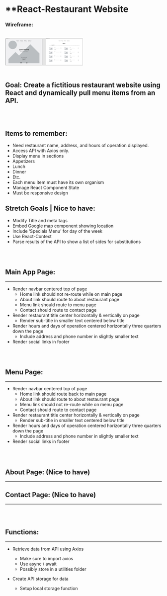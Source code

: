 # **React-Restaurant Website

### **Wireframe**:
<br/>
<img src='./img/restaurant.png' width = '250' />
<br/><br/>

## **Goal**: Create a fictitious restaurant website using React and dynamically pull menu items from an API.
<br/><br/>
## **Items to remember**:
  - Need restaurant name, address, and hours of operation displayed.
  -	Access API with Axios only.
  -	Display menu in sections
  -	Appetizers
  -	Lunch
  -	Dinner
  -	Etc.
  -	Each menu item must have its own organism
  -	Manage React Component State
  -	Must be responsive design
   
## **Stretch Goals | Nice to have**:
  -	Modify Title and meta tags
  -	Embed Google map component showing location
  -	Include ‘Specials Menu’ for day of the week
  -	Use React-Context
  -	Parse results of the API to show a list of sides for substitutions

<br/><br/>

## **Main App Page**:
<hr>


  - Render navbar centered top of page
    - Home link should not re-route while on main page
    - About link should route to about restaurant page
    - Menu link should route to menu page
    - Contact should route to contact page
  - Render restaurant title center horizontally & vertically on page
    - Render sub-title in smaller text centered below title
  - Render hours and days of operation centered horizontally three quarters down the page
    - Include address and phone number in slightly smaller text
  - Render social links in footer


<br/><br/>

## **Menu Page**:
<hr>

  - Render navbar centered top of page
    - Home link should route back to main page
    - About link should route to about restaurant page
    - Menu link should not re-route while on menu page
    - Contact should route to contact page
  - Render restaurant title center horizontally & vertically on page
    - Render sub-title in smaller text centered below title
  - Render hours and days of operation centered horizontally three quarters down the page
    - Include address and phone number in slightly smaller text
  - Render social links in footer


<br/><br/>

## **About Page**: (Nice to have)
<hr>

## **Contact Page**: (Nice to have)
<hr>

<br/><br/>

## **Functions**:
<hr>

  - Retrieve data from API using Axios
    - Make sure to import axios
    - Use async / await
    - Possibly store in a utilities folder

  - Create API storage for data
    - Setup local storage function
